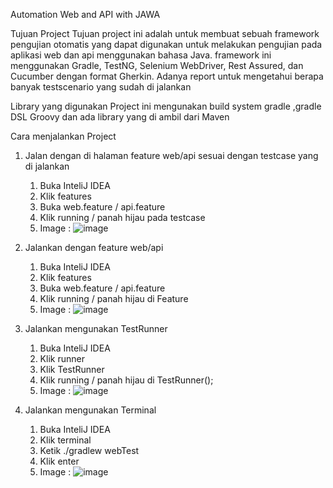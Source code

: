 Automation Web and API with JAWA

Tujuan Project
Tujuan project ini adalah untuk membuat sebuah framework pengujian otomatis yang dapat digunakan untuk melakukan pengujian pada aplikasi web dan api menggunakan bahasa Java. framework ini menggunakan Gradle, TestNG, Selenium WebDriver, Rest Assured, dan Cucumber dengan format Gherkin. Adanya report untuk mengetahui berapa banyak testscenario yang sudah di jalankan

Library yang digunakan
Project ini mengunakan build system gradle ,gradle DSL Groovy dan ada library yang di ambil dari Maven

Cara menjalankan Project
1.	Jalan dengan di halaman feature web/api sesuai dengan testcase yang di jalankan
    1.	Buka InteliJ IDEA
    2.	Klik features
    3.	Buka web.feature / api.feature
    4.	Klik running / panah hijau pada testcase
    5.  Image : ![image](https://github.com/Kikamn/FinalProject3/assets/157001435/37fb234e-fdad-4cfa-aede-54683359391e)


2.	Jalankan dengan feature web/api 
    1.	Buka InteliJ IDEA
    2.	Klik features
    3.	Buka web.feature / api.feature
    4.	Klik running / panah hijau di Feature
    5.  Image : ![image](https://github.com/Kikamn/FinalProject3/assets/157001435/5d37ba8c-3cdf-4b49-94af-75d319269e61)


3.	Jalankan mengunakan TestRunner
    1.	Buka InteliJ IDEA
    2.	Klik runner
    3.	Klik TestRunner
    4.	Klik running / panah hijau di TestRunner();
    5.  Image : ![image](https://github.com/Kikamn/FinalProject3/assets/157001435/75ffa247-fd84-4e3f-a2ff-ef78537377fd)

4.  Jalankan mengunakan Terminal
    1.  Buka InteliJ IDEA
    2.  Klik terminal
    3.  Ketik ./gradlew  webTest
    4.  Klik enter
    5.  Image : ![image](https://github.com/Kikamn/FinalProject3/assets/157001435/93dd03a1-2be5-4ccf-95f7-bed6a9064910)

       

